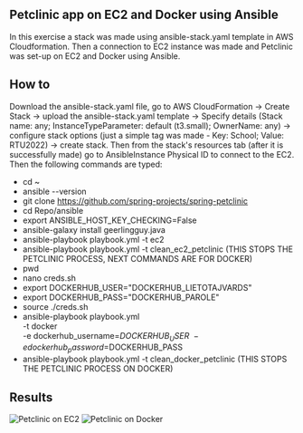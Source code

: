 ## Petclinic app on EC2 and Docker using Ansible
In this exercise a stack was made using ansible-stack.yaml template in AWS Cloudformation. Then a connection to EC2 instance was made
and Petclinic was set-up on EC2 and Docker using Ansible.

## How to
Download the ansible-stack.yaml file, go to AWS CloudFormation -> Create Stack -> upload the ansible-stack.yaml template -> Specify details 
(Stack name: any; InstanceTypeParameter: default (t3.small); OwnerName: any) -> configure stack options (just a simple tag was made - 
Key: School; Value: RTU2022) -> create stack. Then from the stack's resources tab (after it is successfully made) go to AnsibleInstance 
Physical ID to connect to the EC2. Then the following commands are typed:
- cd ~
- ansible --version
- git clone https://github.com/spring-projects/spring-petclinic
- cd Repo/ansible
- export ANSIBLE_HOST_KEY_CHECKING=False
- ansible-galaxy install geerlingguy.java
- ansible-playbook playbook.yml -t ec2
- ansible-playbook playbook.yml -t clean_ec2_petclinic (THIS STOPS THE PETCLINIC PROCESS, NEXT COMMANDS ARE FOR DOCKER)
- pwd
- nano creds.sh
- export DOCKERHUB_USER="DOCKERHUB_LIETOTAJVARDS"
- export DOCKERHUB_PASS="DOCKERHUB_PAROLE"
- source ./creds.sh
- ansible-playbook playbook.yml \
    -t docker \
    -e dockerhub_username=$DOCKERHUB_USER \
    -e dockerhub_password=$DOCKERHUB_PASS
- ansible-playbook playbook.yml -t clean_docker_petclinic (THIS STOPS THE PETCLINIC PROCESS ON DOCKER)

## Results
![Petclinic on EC2](https://ibb.co/Nx7sXCj)
![Petclinic on Docker](https://ibb.co/6rLNVym)
